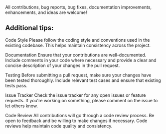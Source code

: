 All contributions, bug reports, bug fixes, documentation improvements, enhancements, and ideas are welcome!

## Additional tips:
Code Style Please follow the coding style and conventions used in the existing codebase. This helps maintain consistency across the project.

Documentation Ensure that your contributions are well-documented. Include comments in your code where necessary and provide a clear and concise description of your changes in the pull request.

Testing Before submitting a pull request, make sure your changes have been tested thoroughly. Include relevant test cases and ensure that existing tests pass.

Issue Tracker Check the issue tracker for any open issues or feature requests. If you're working on something, please comment on the issue to let others know.

Code Review All contributions will go through a code review process. Be open to feedback and be willing to make changes if necessary. Code reviews help maintain code quality and consistency.
